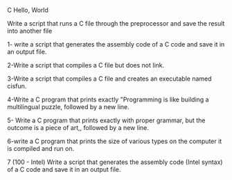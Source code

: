 C Hello, World

Write a script that runs a C file through the preprocessor and save the result into another file

1- write a script that generates the assembly code of a C code and save it in an output file.

2-Write a script that compiles a C file but does not link.

3-Write a script that compiles a C file and creates an executable named cisfun.

4-Write a C program that prints exactly "Programming is like building a multilingual puzzle, followed by a new line.

5- Write a C program that prints exactly with proper grammar, but the outcome is a piece of art,, followed by a new line.

6-write a C program that prints the size of various types on the computer it is compiled and run on.

7 (100 - Intel) Write a script that generates the assembly code (Intel syntax) of a C code and save it in an output file.
